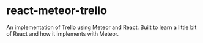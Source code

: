 # react-meteor-trello
An implementation of Trello using Meteor and React. Built to learn a little bit of React and how it implements with Meteor.
